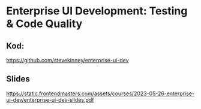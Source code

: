 # Enterprise UI Development: Testing & Code Quality

## Kod:

https://github.com/stevekinney/enterprise-ui-dev

## Slides

https://static.frontendmasters.com/assets/courses/2023-05-26-enterprise-ui-dev/enterprise-ui-dev-slides.pdf
